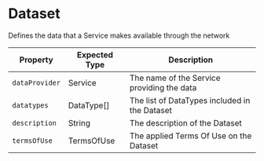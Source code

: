 # Dataset

Defines the data that a Service makes available through the network

Property | Expected Type | Description
---------|---------------|------------
`dataProvider` | Service | The name of the Service providing the data
`datatypes` | DataType[] | The list of DataTypes included in the Dataset
`description` | String | The description of the Dataset
`termsOfUse` | TermsOfUse | The applied Terms Of Use on the Dataset